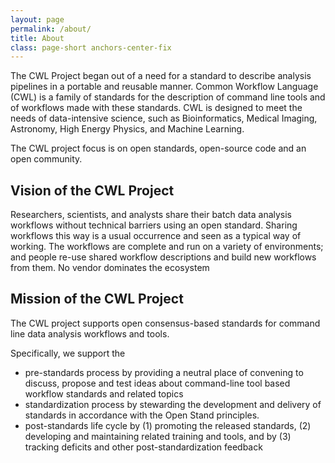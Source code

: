 ```yaml
---
layout: page
permalink: /about/
title: About
class: page-short anchors-center-fix
---
```


The CWL Project began out of a need for a standard to 
describe analysis pipelines in a portable and reusable
manner. Common Workflow Language (CWL) is a family of standards
for the description of command line tools and of workflows made with these standards.
CWL is designed to meet the needs of data-intensive science, such as Bioinformatics, Medical Imaging, Astronomy, High Energy Physics, and Machine Learning.


The CWL project focus is on open standards, open-source code and an open community.


<h2 class="cwl-red" id="vision">Vision of the CWL Project</h2>

Researchers, scientists, and analysts share their batch data analysis workflows without technical barriers using an open standard. Sharing workflows this way is a usual occurrence and seen as a typical way of working. The workflows are complete and run on a variety of environments; and people re-use shared workflow descriptions and build new workflows from them. No vendor dominates the ecosystem

<h2 class="cwl-red" id="mission">Mission of the CWL Project</h2>

The CWL project supports open consensus-based standards for command line data analysis workflows and tools.

Specifically, we support the
*    pre-standards process by providing a neutral place of convening to discuss, propose and test ideas about command-line tool based workflow standards and related topics
*    standardization process by stewarding the development and delivery of standards in accordance with the Open Stand principles.
*    post-standards life cycle by (1) promoting the released standards, (2) developing and maintaining related training and tools, and by (3) tracking deficits and other post-standardization feedback
